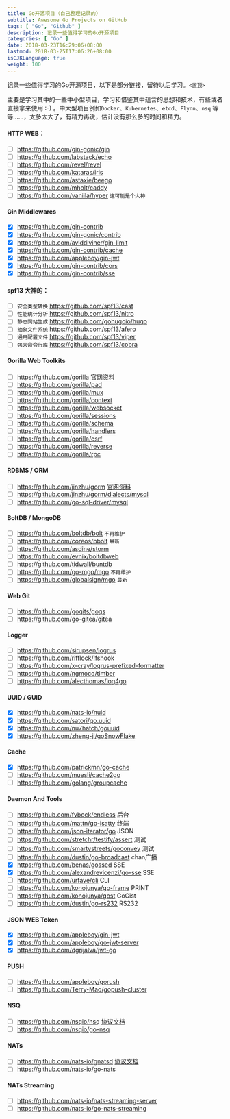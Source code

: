 ```yaml
---
title: Go开源项目（自己整理记录的）
subtitle: Awesome Go Projects on GitHub
tags: [ "Go", "Github" ]
description: 记录一些值得学习的Go开源项目
categories: [ "Go" ]
date: 2018-03-23T16:29:06+08:00
lastmod: 2018-03-25T17:06:26+08:00
isCJKLanguage: true
weight: 100
---
```


记录一些值得学习的Go开源项目，以下是部分链接，留待以后学习。`<置顶>`
<!--more-->

主要是学习其中的一些中小型项目，学习和借鉴其中蕴含的思想和技术，有些或者直接拿来使用 :-) 。中大型项目例如`Docker`、`Kubernetes`、`etcd`、`Flynn`、`nsq` 等等…...，太多太大了，有精力再说，估计没有那么多的时间和精力。

#### HTTP WEB：
- [ ] https://github.com/gin-gonic/gin
- [ ] https://github.com/labstack/echo
- [ ] https://github.com/revel/revel
- [ ] https://github.com/kataras/iris
- [ ] https://github.com/astaxie/beego
- [ ] https://github.com/mholt/caddy
- [ ] https://github.com/vaniila/hyper `这可能是个大神`

#### Gin Middlewares

- [x] https://github.com/gin-contrib
- [x] https://github.com/gin-gonic/contrib
- [x] https://github.com/aviddiviner/gin-limit
- [x] https://github.com/gin-contrib/cache
- [x] https://github.com/appleboy/gin-jwt
- [x] https://github.com/gin-contrib/cors
- [x] https://github.com/gin-contrib/sse

#### spf13 大神的：

- [ ] `安全类型转换` https://github.com/spf13/cast
- [ ] `性能统计分析` https://github.com/spf13/nitro
- [ ] `静态网站生成` https://github.com/gohugoio/hugo
- [ ] `抽象文件系统` https://github.com/spf13/afero
- [ ] `通用配置文件` https://github.com/spf13/viper
- [ ] `强大命令行库` https://github.com/spf13/cobra

#### Gorilla Web Toolkits

- [ ] https://github.com/gorilla  [官网资料](http://www.gorillatoolkit.org)
- [ ] https://github.com/gorilla/pad
- [ ] https://github.com/gorilla/mux
- [ ] https://github.com/gorilla/context
- [ ] https://github.com/gorilla/websocket
- [ ] https://github.com/gorilla/sessions
- [ ] https://github.com/gorilla/schema
- [ ] https://github.com/gorilla/handlers
- [ ] https://github.com/gorilla/csrf
- [ ] https://github.com/gorilla/reverse
- [ ] https://github.com/gorilla/rpc

#### RDBMS / ORM

- [ ] https://github.com/jinzhu/gorm [官网资料](http://gorm.io/zh_CN/docs/index.html)
- [ ] https://github.com/jinzhu/gorm/dialects/mysql
- [ ] https://github.com/go-sql-driver/mysql

#### BoltDB /  MongoDB

- [ ] https://github.com/boltdb/bolt `不再维护`
- [ ] https://github.com/coreos/bbolt `最新`
- [ ] https://github.com/asdine/storm
- [ ] https://github.com/evnix/boltdbweb
- [ ] https://github.com/tidwall/buntdb
- [ ] https://github.com/go-mgo/mgo `不再维护`
- [ ] https://github.com/globalsign/mgo `最新`

#### Web Git

- [ ] https://github.com/gogits/gogs
- [ ] https://github.com/go-gitea/gitea

#### Logger

- [ ] https://github.com/sirupsen/logrus
- [ ] https://github.com/rifflock/lfshook
- [ ] https://github.com/x-cray/logrus-prefixed-formatter
- [ ] https://github.com/ngmoco/timber
- [ ] https://github.com/alecthomas/log4go

#### UUID / GUID

- [x] https://github.com/nats-io/nuid
- [x] https://github.com/satori/go.uuid
- [x] https://github.com/nu7hatch/gouuid
- [x] https://github.com/zheng-ji/goSnowFlake

#### Cache

- [x] https://github.com/patrickmn/go-cache
- [ ] https://github.com/muesli/cache2go
- [ ] https://github.com/golang/groupcache

#### Daemon And Tools

- [ ] https://github.com/fvbock/endless 后台
- [ ] https://github.com/mattn/go-isatty 终端
- [ ] https://github.com/json-iterator/go JSON
- [ ] https://github.com/stretchr/testify/assert 测试
- [ ] https://github.com/smartystreets/goconvey 测试
- [ ] https://github.com/dustin/go-broadcast chan广播
- [x] https://github.com/benas/gossed SSE
- [x] https://github.com/alexandrevicenzi/go-sse SSE
- [ ] https://github.com/urfave/cli CLI
- [ ] https://github.com/konojunya/go-frame PRINT
- [ ] https://github.com/konojunya/gost GoGist
- [ ] https://github.com/dustin/go-rs232 RS232

#### JSON WEB Token

- [x] https://github.com/appleboy/gin-jwt
- [x] https://github.com/appleboy/go-jwt-server
- [x] https://github.com/dgrijalva/jwt-go

#### PUSH
- [ ] https://github.com/appleboy/gorush
- [ ] https://github.com/Terry-Mao/gopush-cluster

#### NSQ

- [ ] https://github.com/nsqio/nsq [协议文档](http://nsq.io/clients/tcp_protocol_spec.html)
- [ ] https://github.com/nsqio/go-nsq

#### NATs

- [ ] https://github.com/nats-io/gnatsd [协议文档](https://nats.io/documentation/internals/nats-protocol)
- [ ] https://github.com/nats-io/go-nats

#### NATs Streaming
- [ ] https://github.com/nats-io/nats-streaming-server
- [ ] https://github.com/nats-io/go-nats-streaming
